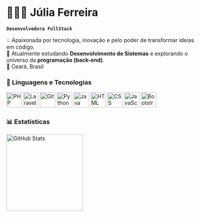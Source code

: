 # 👩🏻‍💻 Júlia Ferreira  

**`Desenvolvedora FullStack`**  

💡 Apaixonada por tecnologia, inovação e pelo poder de transformar ideias em código.  
🎯 Atualmente estudando **Desenvolvimento de Sistemas** e explorando o universo da **programação (back-end)**.  
📍 Ceará, Brasil 


### 🤖 Linguagens e Tecnologias

<p align="left">
  <img alt="PHP" title="PHP" width="40" src="https://cdn.jsdelivr.net/gh/devicons/devicon@latest/icons/php/php-original.svg" />
  <img alt="Laravel" title="Laravel" width="40" src="https://cdn.jsdelivr.net/gh/devicons/devicon@latest/icons/laravel/laravel-original.svg" />
  <img alt="Git" title="Git" width="40" src="https://cdn.jsdelivr.net/gh/devicons/devicon@latest/icons/git/git-original.svg" />
  <img alt="Python" title="Python" width="40" src="https://cdn.jsdelivr.net/gh/devicons/devicon@latest/icons/python/python-original.svg" />
  <img alt="Java" title="Java" width="40" src="https://cdn.jsdelivr.net/gh/devicons/devicon@latest/icons/java/java-original.svg" />
  <img alt="HTML" title="HTML" width="40" src="https://cdn.jsdelivr.net/gh/devicons/devicon@latest/icons/html5/html5-original.svg" />
  <img alt="CSS" title="CSS" width="40" src="https://cdn.jsdelivr.net/gh/devicons/devicon@latest/icons/css3/css3-original.svg" />
  <img alt="JavaScript" title="JavaScript" width="40" src="https://cdn.jsdelivr.net/gh/devicons/devicon@latest/icons/javascript/javascript-original.svg" />
  <img alt="Bootstrap" title="Bootstrap" width="40" src="https://cdn.jsdelivr.net/gh/devicons/devicon@latest/icons/bootstrap/bootstrap-original.svg" />
</p>


### 📊 Estatísticas

<p>
  <img 
    align="left" 
    alt="GitHub Stats" 
    height="200" 
    src="https://github-readme-stats.vercel.app/api/top-langs/?username=julialimaf&theme=tokyonight&layout=compact&custom_title=Tecnologias&langs_count=9" 
  />
</p>


